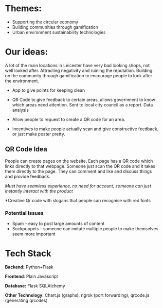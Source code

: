 
# Themes:

- Supporting the circular economy
- Building communities through gamification
- Urban environment sustainability technologies

# Our ideas:

A lot of the main locations in Leicester have very bad looking shops, not well looked after.
Attracting negativity and ruining the reputation.
Building on the community through gamification to encourage people to look after the environment.

* App to give points for keeping clean

* QR Code to give feedback to certain areas, allows government to know which areas need attention. Sent to local city council as a report. Data analysis

* Allow people to request to create a QR code for an area.

* Incentives to make people actually scan and give constructive feedback, or just make poster pretty.

## QR Code Idea

People can create pages on the website. Each page has a QR code which links directly to that webpage. Someone just scan the QR code and it takes them directly to the page. They can comment and like and discuss things and provide feedback.

*Must have seamless experience, no need for account, someone can just instantly interact with the product*

*Creative Qr code with slogans that people can recognise with red fonts  

### Potential Issues

* Spam - easy to post large amounts of content
* Sockpuppets - someone can imitate multiple people to make themselves seem more important

# Tech Stack

**Backend:** Python+Flask

**Frontend**: Plain Javascript

**Database:** Flask SQLAlchemy

**Other Technology**: Chart.js (graphs), ngrok (port forwarding), qrcode.js (generating qrcodes)